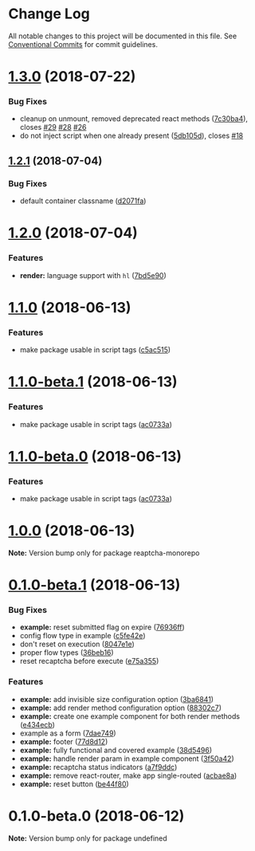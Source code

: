 # Change Log

All notable changes to this project will be documented in this file.
See [Conventional Commits](https://conventionalcommits.org) for commit guidelines.

<a name="1.3.0"></a>
# [1.3.0](https://github.com/sarneeh/reaptcha/compare/v1.2.1...v1.3.0) (2018-07-22)


### Bug Fixes

* cleanup on unmount, removed deprecated react methods ([7c30ba4](https://github.com/sarneeh/reaptcha/commit/7c30ba4)), closes [#29](https://github.com/sarneeh/reaptcha/issues/29) [#28](https://github.com/sarneeh/reaptcha/issues/28) [#26](https://github.com/sarneeh/reaptcha/issues/26)
* do not inject script when one already present ([5db105d](https://github.com/sarneeh/reaptcha/commit/5db105d)), closes [#18](https://github.com/sarneeh/reaptcha/issues/18)




<a name="1.2.1"></a>
## [1.2.1](https://github.com/sarneeh/reaptcha/compare/v1.2.0...v1.2.1) (2018-07-04)


### Bug Fixes

* default container classname ([d2071fa](https://github.com/sarneeh/reaptcha/commit/d2071fa))




<a name="1.2.0"></a>
# [1.2.0](https://github.com/sarneeh/reaptcha/compare/v1.1.0...v1.2.0) (2018-07-04)


### Features

* **render:** language support with `hl` ([7bd5e90](https://github.com/sarneeh/reaptcha/commit/7bd5e90))




<a name="1.1.0"></a>
# [1.1.0](https://github.com/sarneeh/reaptcha/compare/v1.0.0...v1.1.0) (2018-06-13)


### Features

* make package usable in script tags ([c5ac515](https://github.com/sarneeh/reaptcha/commit/c5ac515))




<a name="1.1.0-beta.1"></a>
# [1.1.0-beta.1](https://github.com/sarneeh/reaptcha/compare/v1.0.0...v1.1.0-beta.1) (2018-06-13)


### Features

* make package usable in script tags ([ac0733a](https://github.com/sarneeh/reaptcha/commit/ac0733a))




<a name="1.1.0-beta.0"></a>
# [1.1.0-beta.0](https://github.com/sarneeh/reaptcha/compare/v1.0.0...v1.1.0-beta.0) (2018-06-13)


### Features

* make package usable in script tags ([ac0733a](https://github.com/sarneeh/reaptcha/commit/ac0733a))




<a name="1.0.0"></a>
# [1.0.0](https://github.com/sarneeh/reaptcha/compare/v0.1.0-beta.1...v1.0.0) (2018-06-13)




**Note:** Version bump only for package reaptcha-monorepo

<a name="0.1.0-beta.1"></a>
# [0.1.0-beta.1](https://github.com/sarneeh/reaptcha/compare/v0.1.0-beta.0...v0.1.0-beta.1) (2018-06-13)


### Bug Fixes

* **example:** reset submitted flag on expire ([76936ff](https://github.com/sarneeh/reaptcha/commit/76936ff))
* config flow type in example ([c5fe42e](https://github.com/sarneeh/reaptcha/commit/c5fe42e))
* don't reset on execution ([8047e1e](https://github.com/sarneeh/reaptcha/commit/8047e1e))
* proper flow types ([36beb16](https://github.com/sarneeh/reaptcha/commit/36beb16))
* reset recaptcha before execute ([e75a355](https://github.com/sarneeh/reaptcha/commit/e75a355))


### Features

* **example:** add invisible size configuration option ([3ba6841](https://github.com/sarneeh/reaptcha/commit/3ba6841))
* **example:** add render method configuration option ([88302c7](https://github.com/sarneeh/reaptcha/commit/88302c7))
* **example:** create one example component for both render methods ([e434ecb](https://github.com/sarneeh/reaptcha/commit/e434ecb))
* example as a form ([7dae749](https://github.com/sarneeh/reaptcha/commit/7dae749))
* **example:** footer ([77d8d12](https://github.com/sarneeh/reaptcha/commit/77d8d12))
* **example:** fully functional and covered example ([38d5496](https://github.com/sarneeh/reaptcha/commit/38d5496))
* **example:** handle render param in example component ([3f50a42](https://github.com/sarneeh/reaptcha/commit/3f50a42))
* **example:** recaptcha status indicators ([a7f9ddc](https://github.com/sarneeh/reaptcha/commit/a7f9ddc))
* **example:** remove react-router, make app single-routed ([acbae8a](https://github.com/sarneeh/reaptcha/commit/acbae8a))
* **example:** reset button ([be44f80](https://github.com/sarneeh/reaptcha/commit/be44f80))




<a name="0.1.0-beta.0"></a>
# 0.1.0-beta.0 (2018-06-12)




**Note:** Version bump only for package undefined
